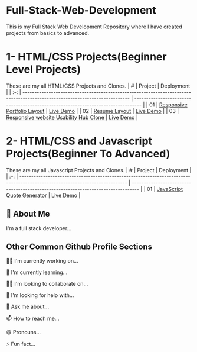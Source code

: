 # Full-Stack-Web-Development
This is my Full Stack Web Development Repository where I have created projects from basics to advanced.
# 1- HTML/CSS Projects(Beginner Level Projects)

These are my all HTML/CSS Projects and Clones.
|  #  | Project                                                                                                                     | Deployment                                                                         |
| :-: | --------------------------------------------------------------------------------------------------------------------------- | --------------------------------------------------------------------------------- |
| 01  | [Responsive Portfolio Layout](https://github.com/shreyash9806/Full-Stack-Web-Development/tree/master/HTML%20CSS%20Projects/Project%201)                             | [Live Demo](https://lively-sunburst-4a9276.netlify.app/)               |
| 02  | [Resume Layout](https://github.com/shreyash9806/Full-Stack-Web-Development/tree/master/HTML%20CSS%20Projects/Project%202)                               | [Live Demo](https://chimerical-cobbler-4c1198.netlify.app/)                |
| 03  | [Responsive website Usability Hub Clone ](https://github.com/shreyash9806/Full-Stack-Web-Development/tree/master/HTML%20CSS%20Projects/Project%203)                               | [Live Demo](https://curious-otter-00129b.netlify.app/)                |


# 2- HTML/CSS and Javascript Projects(Beginner To Advanced)

These are my all Javascript Projects and Clones.
|  #  | Project                                                                                                                     | Deployment                                                                         |
| :-: | --------------------------------------------------------------------------------------------------------------------------- | --------------------------------------------------------------------------------- |
| 01  | [JavaScript Quote Generator](https://github.com/shreyash9806/Full-Stack-Web-Development/tree/master/HTML%20CSS%20Projects/Project%201)                             | [Live Demo](https://hilarious-semolina-a63edf.netlify.app/)               |

## 🚀 About Me
I'm a full stack developer...


## Other Common Github Profile Sections
👩‍💻 I'm currently working on...

🧠 I'm currently learning...

👯‍♀️ I'm looking to collaborate on...

🤔 I'm looking for help with...

💬 Ask me about...

📫 How to reach me...

😄 Pronouns...

⚡️ Fun fact...
